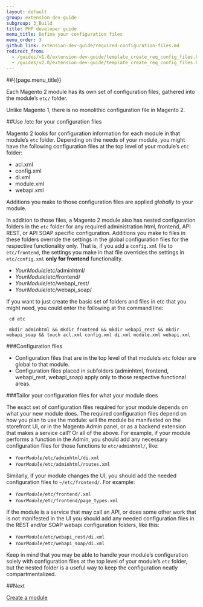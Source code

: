 ```yaml
---
layout: default
group: extension-dev-guide
subgroup: 3_Build
title: PHP developer guide
menu_title: Define your configuration files
menu_order: 3
github_link: extension-dev-guide/required-configuration-files.md
redirect_from: 
  - /guides/v1.0/extension-dev-guide/template_create_req_config_files.html
  - /guides/v2.0/extension-dev-guide/template_create_req_config_files.html
---
```


##{{page.menu_title}}


Each Magento 2 module has its own set of configuration files, gathered into the module&#8217;s `etc/` folder.  




<div class="bs-callout bs-callout-info" id="info">
	<span class="glyphicon-class">
  	<p>Unlike Magento 1, there is no monolithic configuration file in Magento 2. </p>
  </span>
</div>


##Use /etc for your configuration files  

Magento 2 looks for configuration information for each module in that module&#8217;s `etc` folder. Depending on the needs of your module, you might have the following configuration files at the top level of your module&#8217;s `etc` folder:

* acl.xml
* config.xml
* di.xml
* module.xml
* webapi.xml


<div class="bs-callout bs-callout-info" id="info">
	<span class="glyphicon-class">
  		<p>Additions you make to those configuration files are applied <em>globally</em> to your module.</p>
  </span>
 </div>

In addition to those files, a Magento 2 module also has nested configuration folders in the `etc` folder for any required administration html, frontend, API REST, or API SOAP specific configuration. Additions you make to files in these folders override the settings in the global configuration files for the respective functionality only. That is, if you add a `config.xml` file to `etc/frontend`, the settings you make in that file overrides the settings in `etc/config.xml` __only for frontend__ functionality.


* _YourModule_/etc/adminhtml/
* _YourModule_/etc/frontend/
* _YourModule_/etc/webapi_rest/
* _YourModule_/etc/webapi_soap/


If you want to just create the basic set of folders and files in etc that you might need, you could enter the following at the command line:


     cd etc 

     mkdir adminhtml && mkdir frontend && mkdir webapi_rest && mkdir webapi_soap && touch acl.xml config.xml di.xml module.xml webapi.xml



###Configuration files


* Configuration files that are in the top level of that module&#8217;s `etc` folder are global to that module.
* Configuration files placed in subfolders (adminhtml, frontend, webapi_rest, webapi_soap) apply only to those respective functional areas.



###Tailor your configuration files for what your module does


The exact set of configuration files required for your module depends on what your new module does. The required configuration files depend on how you plan to use the module: will the module be manifested on the storefront UI, or in the Magento Admin panel, or as a backend extension that makes a service call? Or all of the above. For example, if your module performs a function in the Admin, you should add any necessary configuration files for those functions to `etc/adminhtml/`, like:

* <code><em>YourModule</em>/etc/adminhtml/di.xml</code>
* <code><em>YourModule</em>/etc/adminhtml/routes.xml</code>

Similarly, if your module changes the UI, you should add the needed configuration files to `~/etc/frontend/`. For example:

* <code><em>YourModule</em>/etc/frontend/.xml</code>
* <code><em>YourModule</em>/etc/frontend/page_types.xml</code>

If the module is a service that may call an API, or does some other work that is not manifested in the UI you should add any needed configuration files in the REST and/or SOAP webapi configuration folders, like this:

* <code><em>YourModule</em>/etc/webapi_rest/di.xml</code>
* <code><em>YourModule</em>/etc/webapi_soap/di.xml</code>

Keep in mind that you may be able to handle your module&#8217;s configuration solely with configuration files at the top level of your module&#8217;s `etc` folder, but the nested folder is a useful way to keep the configuration neatly compartmentalized.


<!-- <div class="bs-callout bs-callout-info" id="info">

  <p>To look at a sample module that uses these config files, go to
</p>



</div> -->





##Next

[Create a module](create_module.html)


